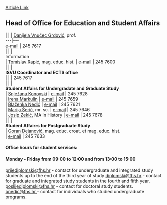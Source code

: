 [Article Link](https://www.fhs.hr/en/deanery/teaching_and_student_service)

## 
**Head of Office for Education and Student Affairs**  
---  
|  |  |  [Danijela Vnučec Grdović](https://www.fhs.hr/djelatnik/danijela.vnucec_grdovic), prof.  
---|---  
[e-mail](javascript:cms_mail\('dvnucec','hrstud.hr','',''\)) | 245 7617  
|  |  |   
Information  
|  [Tomislav Rapić](https://www.fhs.hr/djelatnik/tomislav.rapic), mag. educ. hist. | [e-mail](javascript:cms_mail\('trapic','hrstud.hr','',''\)) | 245 7600  
|  |  |   
**ISVU Coordinator and ECTS office**  
|  |  | 245 7617  
|  |  |   
**Student Affairs for Undergradate and Graduate Study**  
| [Snježana Konovski](https://www.fhs.hr/djelatnik/snjezana.konovski) | [e-mail](javascript:cms_mail\('skonovski','hrstud.hr','',''\)) | 245 7628  
| [Irena Markulin](https://www.fhs.hr/djelatnik/irena.markulin) | [e-mail](javascript:cms_mail\('imarkulin','hrstud.hr','',''\)) | 245 7659  
| [Blaženka Nedić](https://www.fhs.hr/djelatnik/blazenka.nedic) | [e-mail](javascript:cms_mail\('bnedic','hrstud.hr','',''\)) | 245 7621  
|  [Marija Šerić](https://www.fhs.hr/djelatnik/marija.seric), mr. sc. | [e-mail](javascript:cms_mail\('mseric','hrstud.hr','',''\)) | 245 7646  
|  [Josip Zekić](https://www.fhs.hr/www.hrstud.unizg.hr/djelatnik//josip.zekic), MA in History | [e-mail](javascript:cms_mail\('jzekic','hrstud.hr','',''\)) | 245 7678  
|  |  |   
**Student Affairrs for Postgraduate Study**  
|  [Goran Dejanović](https://www.fhs.hr/djelatnik/goran.dejanovic), mag. educ. croat. et mag. educ. hist.  
| [e-mail](javascript:cms_mail\('gdejanovi','hrstud.hr','',''\)) | 245 7633  
#### Office hours for student services:
#### Monday - Friday from 09:00 to 12:00 and from 13:00 to 15:00
[prijediplomski@fhs.hr](javascript:cms_mail\('preddiplomski','fhs.hr','',''\)) - contact for undergraduate and integrated study students up to the end of the third year of study
[diplomski@fhs.hr](javascript:cms_mail\('diplomski','fhs.hr','',''\)) - contact for graduate and integrated study students in the fourth and fifth year.
[poslijediplomski@fhs.hr](javascript:cms_mail\('poslijediplomski','fhs.hr','',''\)) - contact for doctoral study students.
[bnedic@fhs.hr](javascript:cms_mail\('bnedic','fhs.hr','',''\))[ ](javascript:cms_mail\('bnedic','fhs.hr%20','',''\))- contact for individuals who studied undergraduate programs.
  

